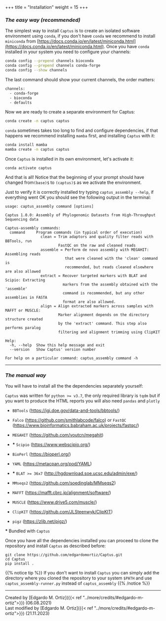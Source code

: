 +++
title = "Installation"
weight = 15
+++

### *The easy way (recommended)*

The simplest way to install `Captus` is to create an isolated software environment using `conda`, if you don't have `conda` we recommend to install `miniconda` from [https://docs.conda.io/en/latest/miniconda.html](https://docs.conda.io/en/latest/miniconda.html). Once you have `conda` installed in your system you need to configure your channels:
```bash
conda config --prepend channels bioconda
conda config --prepend channels conda-forge
conda config --show channels
```

The last command should show your current channels, the order matters:
```bash
channels:
  - conda-forge
  - bioconda
  - defaults
```

Now we are ready to create a separate environment for Captus:
```bash
conda create -n captus captus
```

`conda` sometimes takes too long to find and configure dependencies, if that happens we recommend installing `mamba` first, and installing `Captus` with it:
```bash
conda install mamba
mamba create -n captus captus
```

Once `Captus` is installed in its own environment, let's activate it:
```console
conda activate captus
```
And that is all! Notice that the beginning of your prompt should have changed from`(base)$` to `(captus)$` as we activate the environment.  

Just to verify it is correctly installed try typing `captus_assembly --help`, if everything went OK you should see the following output in the terminal:
```console
usage: captus_assembly command [options]

Captus 1.0.0: Assembly of Phylogenomic Datasets from High-Throughput Sequencing data

Captus-assembly commands:
  command     Program commands (in typical order of execution)
                clean = Trim adaptors and quality filter reads with BBTools, run
                        FastQC on the raw and cleaned reads
                assemble = Perform de novo assembly with MEGAHIT: Assembling reads
                           that were cleaned with the 'clean' command is
                           recommended, but reads cleaned elsewhere are also allowed
                extract = Recover targeted markers with BLAT and Scipio: Extracting
                          markers from the assembly obtained with the 'assemble'
                          command is recommended, but any other assemblies in FASTA
                          format are also allowed.
                align = Align extracted markers across samples with MAFFT or MUSCLE:
                        Marker alignment depends on the directory structure created
                        by the 'extract' command. This step also performs paralog
                        filtering and alignment trimming using ClipKIT

Help:
  -h, --help  Show this help message and exit
  --version   Show Captus' version number

For help on a particular command: captus_assembly command -h
```

___
### *The manual way*

You will have to install all the the dependencies separately yourself:

`Captus` was written for `python >= v3.7`, the only required library is `tqdm` but if you want to produce the HTML reports you will also need `pandas` and `plotly`

- `BBTools` (https://jgi.doe.gov/data-and-tools/bbtools/)

- `Falco` (https://github.com/smithlabcode/falco) or `FastQC` (https://www.bioinformatics.babraham.ac.uk/projects/fastqc/)

- `MEGAHIT` (https://github.com/voutcn/megahit)

- **\*** `Scipio` (https://www.webscipio.org/)

- `BioPerl` (https://bioperl.org/)

- `YAML` (https://metacpan.org/pod/YAML)

- **\*** `BLAT >= 36x7` (http://hgdownload.soe.ucsc.edu/admin/exe/)

- `MMseqs2` (https://github.com/soedinglab/MMseqs2)

- `MAFFT` (https://mafft.cbrc.jp/alignment/software/)

- `MUSCLE` (https://www.drive5.com/muscle/)

- `ClipKIT` (https://github.com/JLSteenwyk/ClipKIT)

- `pigz` (https://zlib.net/pigz/)

**\*** Bundled with `Captus`

Once you have all the dependencies installed you can proceed to clone the repository and install `Captus` as described before:

```console
git clone https://github.com/edgardomortiz/Captus.git
cd Captus
pip install .
```

{{% notice tip %}}
If you don't want to install `Captus` you can simply add the directory where you cloned the repository to your system `$PATH` and use `captus_assembly-runner.py` instead of `captus_assembly`
{{% /notice %}}
___
Created by [Edgardo M. Ortiz]({{< ref "../more/credits/#edgardo-m-ortiz">}}) (06.08.2021)  
Last modified by [Edgardo M. Ortiz]({{< ref "../more/credits/#edgardo-m-ortiz">}}) (21.11.2023)